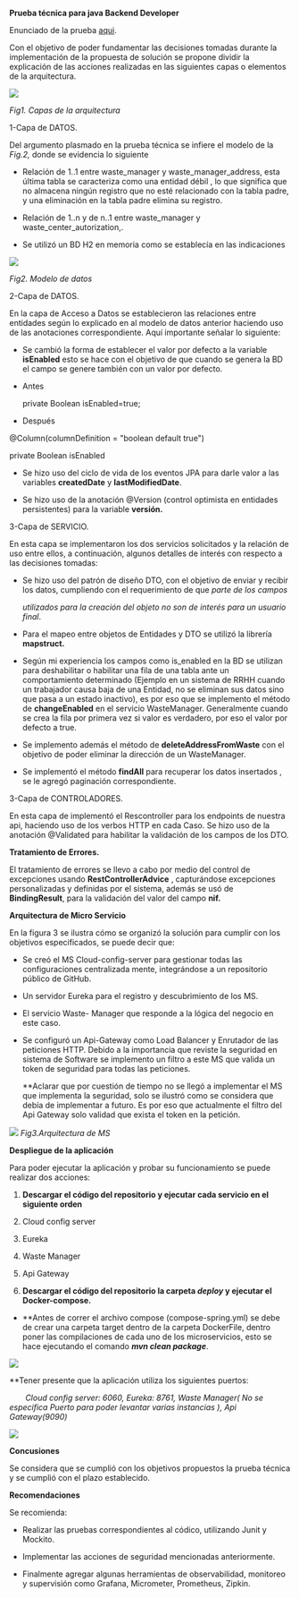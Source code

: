 ﻿**Prueba técnica para java Backend Developer**

Enunciado de la prueba [aqui](https://github.com/leynerp/wasteconfig-microservice/blob/master/assets/Prueba%20T%C3%A9cnica%20Abril%202024.pdf "Title").

Con el objetivo de poder fundamentar las decisiones tomadas durante la implementación de la propuesta de solución se propone dividir la explicación de las acciones realizadas en las siguientes capas o elementos de la arquitectura.

![](assets/Aspose.Words.9b4f8f52-21fc-49a4-96df-26565c32e062.001.png)

*Fig1. Capas de la arquitectura*

1-Capa de DATOS.

Del argumento plasmado en la prueba técnica se infiere el modelo de la *Fig.2,* donde se evidencia lo siguiente

- Relación de 1..1 entre waste\_manager y waste\_manager\_address, esta última tabla se caracteriza como una entidad débil , lo que significa que no almacena ningún registro que no esté relacionado con la tabla padre, y una eliminación en la tabla padre elimina su registro. 

- Relación de 1..n y de n..1 entre waste\_manager y waste\_center\_autorization,. 
- Se utilizó un BD H2 en memoria como se establecía en las indicaciones

![](assets/Aspose.Words.9b4f8f52-21fc-49a4-96df-26565c32e062.002.png)

*Fig2. Modelo de datos*

2-Capa de DATOS.

En la capa de Acceso a Datos se establecieron las relaciones entre entidades según lo explicado en al modelo de datos anterior haciendo uso de las anotaciones correspondiente. Aquí importante señalar lo siguiente:

- Se cambió la forma de establecer el valor por defecto a la variable **isEnabled** esto se hace con el objetivo de que cuando se genera la BD el campo se genere también con un valor por defecto.

- Antes

  private Boolean isEnabled=true;

- Después 

@Column(columnDefinition = "boolean default true")

private Boolean isEnabled


- Se hizo uso del ciclo de vida de los eventos JPA para darle valor a las variables **createdDate** y **lastModifiedDate**.

- Se hizo uso de la anotación @Version (control optimista en entidades persistentes) para la variable **versión.**

3-Capa de SERVICIO.

En esta capa se implementaron los dos servicios solicitados y la relación de uso entre ellos, a continuación, algunos detalles de interés con respecto a las decisiones tomadas:

- Se hizo uso del patrón de diseño DTO, con el objetivo de enviar y recibir los datos, cumpliendo con el requerimiento de que *parte de los campos* 

  *utilizados para la creación del objeto no son de interés para un usuario final*. 

- Para el mapeo entre objetos de Entidades y DTO se utilizó la librería **mapstruct.**

- Según mi experiencia los campos como is\_enabled en la BD se utilizan para deshabilitar o habilitar una fila de una tabla ante un comportamiento determinado (Ejemplo en un sistema de RRHH cuando un trabajador causa baja de una Entidad, no se eliminan sus datos sino que pasa a un estado inactivo), es por eso que se implemento el método de **changeEnabled** en el servicio WasteManager. Generalmente cuando se crea la fila por primera vez si valor es verdadero, por eso el valor por defecto a true.

- Se implemento además el método de **deleteAddressFromWaste** con el objetivo de poder eliminar la dirección de un WasteManager.

- Se implementó el método **findAll** para recuperar los datos insertados , se le agregó paginación correspondiente.


3-Capa de CONTROLADORES.

En esta capa de implementó el Rescontroller para los endpoints de nuestra api, haciendo uso de los verbos HTTP en cada Caso. Se hizo uso de la anotación @Validated para habilitar la validación de los campos de los DTO.  

**Tratamiento de Errores.**

El tratamiento de errores se llevo a cabo por medio del control de excepciones usando **RestControllerAdvice** , capturándose  excepciones personalizadas y definidas por el sistema, además se usó de **BindingResult**, para la validación del valor del campo **nif.**  


**Arquitectura de Micro Servicio**

En la figura 3 se ilustra cómo se organizó la solución para cumplir con los objetivos especificados, se puede decir que:

- Se creó el MS Cloud-config-server para gestionar todas las configuraciones centralizada mente, integrándose a un repositorio público de GitHub.

- Un servidor Eureka para el registro y descubrimiento de los MS.

- El servicio Waste- Manager que responde a la lógica del negocio en este caso.

- Se configuró un Api-Gateway como Load Balancer y Enrutador de las peticiones HTTP. Debido a la importancia que reviste la seguridad en sistema de Software se implemento un filtro a este MS que valida un token de seguridad para todas las peticiones.

  **Aclarar que por cuestión de tiempo no se llegó a implementar el MS que implementa la seguridad, solo se ilustró como se considera que debía de implementar a futuro. Es por eso que actualmente el filtro del Api Gateway solo validad que exista el token en la petición.  

![](assets/Aspose.Words.9b4f8f52-21fc-49a4-96df-26565c32e062.003.png)
*Fig3.Arquitectura de MS*


**Despliegue de la aplicación**

Para poder ejecutar la aplicación y probar su funcionamiento se puede realizar dos acciones:

1. **Descargar el código del repositorio y ejecutar cada servicio en el siguiente orden**

1. Cloud config server
1. Eureka
1. Waste Manager
1. Api Gateway


1. **Descargar el código del repositorio la carpeta *deploy* y ejecutar el Docker-compose.**

- \*\*Antes de correr el archivo compose (compose-spring.yml) se debe de crear una carpeta target dentro de la carpeta DockerFile, dentro poner las compilaciones de cada uno de los microservicios, esto se hace ejecutando el comando ***mvn clean package***.

![](assets/Aspose.Words.cf8c3c9c-25ef-4660-b299-fb2ccf48451a.004.png)

\*\*Tener presente que la aplicación utiliza los siguientes puertos:

`    `*Cloud config server: 6060, Eureka: 8761, Waste Manager( No se especifica Puerto para poder levantar varias instancias ),   Api Gateway(9090)*

![](assets/Aspose.Words.cf8c3c9c-25ef-4660-b299-fb2ccf48451a.005.png)

**Concusiones**

Se considera que se cumplió con los objetivos propuestos la prueba técnica y se cumplió con el plazo establecido. 

**Recomendaciones**

Se recomienda:

- Realizar las pruebas correspondientes al códico, utilizando Junit y Mockito. 

- Implementar las acciones de seguridad mencionadas anteriormente.

- Finalmente agregar algunas herramientas de observabilidad, monitoreo y supervisión como Grafana, Micrometer, Prometheus, Zipkin. 
